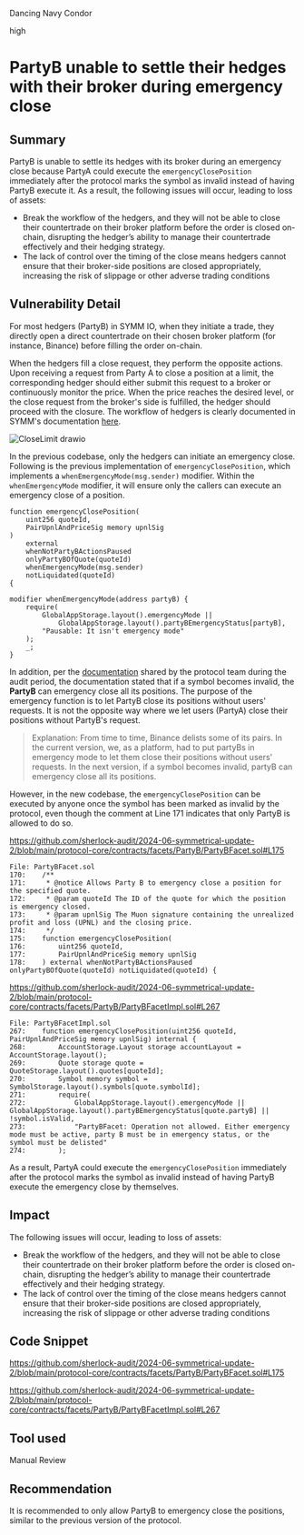 Dancing Navy Condor

high

# PartyB unable to settle their hedges with their broker during emergency close

## Summary

PartyB is unable to settle its hedges with its broker during an emergency close because PartyA could execute the `emergencyClosePosition` immediately after the protocol marks the symbol as invalid instead of having PartyB execute it. As a result, the following issues will occur, leading to loss of assets:

- Break the workflow of the hedgers, and they will not be able to close their countertrade on their broker platform before the order is closed on-chain, disrupting the hedger’s ability to manage their countertrade effectively and their hedging strategy.
- The lack of control over the timing of the close means hedgers cannot ensure that their broker-side positions are closed appropriately, increasing the risk of slippage or other adverse trading conditions

## Vulnerability Detail

For most hedgers (PartyB) in SYMM IO, when they initiate a trade, they directly open a direct countertrade on their chosen broker platform (for instance, Binance) before filling the order on-chain.

When the hedgers fill a close request, they perform the opposite actions. Upon receiving a request from Party A to close a position at a limit, the corresponding hedger should either submit this request to a broker or continuously monitor the price. When the price reaches the desired level, or the close request from the broker's side is fulfilled, the hedger should proceed with the closure. The workflow of hedgers is clearly documented in SYMM's documentation [here](https://github.com/SYMM-IO/docs/blob/main/hedger_docs/How%20To%20Implement%20Your%20Own%20Hedger%20For%20SYMMIO.md#31-limit-close-request).

![CloseLimit drawio](https://github.com/sherlock-audit/2024-06-symmetrical-update-2-xiaoming9090/assets/102820284/19ad96ca-63e2-41df-9456-6f27edbbe701)

In the previous codebase, only the hedgers can initiate an emergency close. Following is the previous implementation of `emergencyClosePosition`, which implements a `whenEmergencyMode(msg.sender)` modifier. Within the `whenEmergencyMode` modifier, it will ensure only the callers can execute an emergency close of a position.

```solidity
function emergencyClosePosition(
    uint256 quoteId,
    PairUpnlAndPriceSig memory upnlSig
)
    external
    whenNotPartyBActionsPaused
    onlyPartyBOfQuote(quoteId)
    whenEmergencyMode(msg.sender)
    notLiquidated(quoteId)
{

modifier whenEmergencyMode(address partyB) {
    require(
        GlobalAppStorage.layout().emergencyMode ||
            GlobalAppStorage.layout().partyBEmergencyStatus[partyB],
        "Pausable: It isn't emergency mode"
    );
    _;
}
```

In addition, per the [documentation](https://naveed1.notion.site/Symmio-changes-in-version-0-8-3-0dc891da26fc4706a59ba7295a26dfbd) shared by the protocol team during the audit period, the documentation stated that if a symbol becomes invalid, the **PartyB** can emergency close all its positions. The purpose of the emergency function is to let PartyB close its positions without users' requests. It is not the opposite way where we let users (PartyA) close their positions without PartyB's request.

> Explanation: From time to time, Binance delists some of its pairs. In the current version, we, as a platform, had to put partyBs in emergency mode to let them close their positions without users' requests. In the next version, if a symbol becomes invalid, partyB can emergency close all its positions.

However, in the new codebase, the `emergencyClosePosition` can be executed by anyone once the symbol has been marked as invalid by the protocol, even though the comment at Line 171 indicates that only PartyB is allowed to do so.

https://github.com/sherlock-audit/2024-06-symmetrical-update-2/blob/main/protocol-core/contracts/facets/PartyB/PartyBFacet.sol#L175

```solidity
File: PartyBFacet.sol
170: 	/**
171: 	 * @notice Allows Party B to emergency close a position for the specified quote.
172: 	 * @param quoteId The ID of the quote for which the position is emergency closed.
173: 	 * @param upnlSig The Muon signature containing the unrealized profit and loss (UPNL) and the closing price.
174: 	 */
175: 	function emergencyClosePosition(
176: 		uint256 quoteId,
177: 		PairUpnlAndPriceSig memory upnlSig
178: 	) external whenNotPartyBActionsPaused onlyPartyBOfQuote(quoteId) notLiquidated(quoteId) {
```

https://github.com/sherlock-audit/2024-06-symmetrical-update-2/blob/main/protocol-core/contracts/facets/PartyB/PartyBFacetImpl.sol#L267

```solidity
File: PartyBFacetImpl.sol
267: 	function emergencyClosePosition(uint256 quoteId, PairUpnlAndPriceSig memory upnlSig) internal {
268: 		AccountStorage.Layout storage accountLayout = AccountStorage.layout();
269: 		Quote storage quote = QuoteStorage.layout().quotes[quoteId];
270: 		Symbol memory symbol = SymbolStorage.layout().symbols[quote.symbolId];
271: 		require(
272: 			GlobalAppStorage.layout().emergencyMode || GlobalAppStorage.layout().partyBEmergencyStatus[quote.partyB] || !symbol.isValid,
273: 			"PartyBFacet: Operation not allowed. Either emergency mode must be active, party B must be in emergency status, or the symbol must be delisted"
274: 		);
```

As a result, PartyA could execute the `emergencyClosePosition` immediately after the protocol marks the symbol as invalid instead of having PartyB execute the emergency close by themselves.

## Impact

The following issues will occur, leading to loss of assets:

- Break the workflow of the hedgers, and they will not be able to close their countertrade on their broker platform before the order is closed on-chain, disrupting the hedger’s ability to manage their countertrade effectively and their hedging strategy.
- The lack of control over the timing of the close means hedgers cannot ensure that their broker-side positions are closed appropriately, increasing the risk of slippage or other adverse trading conditions

## Code Snippet

https://github.com/sherlock-audit/2024-06-symmetrical-update-2/blob/main/protocol-core/contracts/facets/PartyB/PartyBFacet.sol#L175

https://github.com/sherlock-audit/2024-06-symmetrical-update-2/blob/main/protocol-core/contracts/facets/PartyB/PartyBFacetImpl.sol#L267

## Tool used

Manual Review

## Recommendation

It is recommended to only allow PartyB to emergency close the positions, similar to the previous version of the protocol.